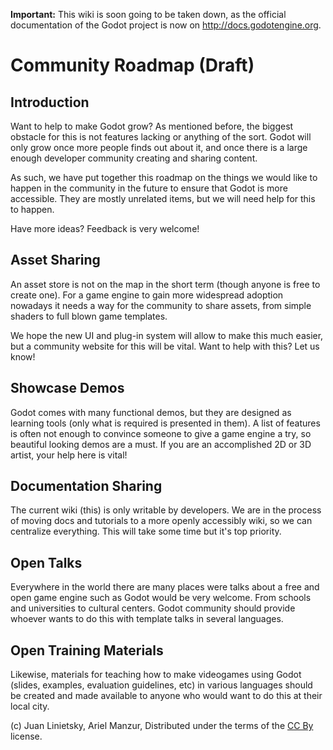 **Important:** This wiki is soon going to be taken down, as the official documentation of the Godot project is now on http://docs.godotengine.org.

# Community Roadmap (Draft)

## Introduction

Want to help to make Godot grow? As mentioned before, the biggest obstacle for this is not features lacking or anything of the sort. Godot will only grow once more people finds out about it, and once there is a large enough developer community creating and sharing content. 

As such, we have put together this roadmap on the things we would like to happen in the community in the future to ensure that Godot is more accessible. They are mostly unrelated items, but we will need help for this to happen.

Have more ideas? Feedback is very welcome!

## Asset Sharing

An asset store is not on the map in the short term (though anyone is free to create one). For a game engine to gain more widespread adoption nowadays it needs a way for the community to share assets, from simple shaders to full blown game templates. 

We hope the new UI and plug-in system will allow to make this much easier, but a community website for this will be vital. Want to help with this? Let us know!

## Showcase Demos

Godot comes with many functional demos, but they are designed as learning tools (only what is required is presented in them). A list of features is often not enough to convince someone to give a game engine a try, so beautiful looking demos are a must. If you are an accomplished 2D or 3D artist, your help here is vital! 

## Documentation Sharing

The current wiki (this) is only writable by developers. We are in the process of moving docs and tutorials to a more openly accessibly wiki, so we can centralize everything. This will take some time but it's top priority.

## Open Talks

Everywhere in the world there are many places were talks about a free and open game engine such as Godot would be very welcome. From schools and universities to cultural centers. Godot community should provide whoever wants to do this with template talks in several languages.

## Open Training Materials

Likewise, materials for teaching how to make videogames using Godot (slides, examples, evaluation guidelines, etc) in various languages should be created and made available to anyone who would want to do this at their local city.



(c) Juan Linietsky, Ariel Manzur, Distributed under the terms of the [CC By](https://creativecommons.org/licenses/by/3.0/legalcode) license.
